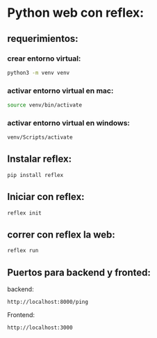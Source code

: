 # Python web con reflex:
## requerimientos:
### crear entorno  virtual:
```bash
python3 -m venv venv
```
### activar entorno virtual en mac:
```bash
source venv/bin/activate
```
### activar entorno virtual en windows:
```bash
venv/Scripts/activate
```
## Instalar reflex:
```bash
pip install reflex 
```
## Iniciar con reflex:
```bash
reflex init
```
## correr con reflex la web:
```bash
reflex run
```
## Puertos para backend y fronted:
backend:
```code
http://localhost:8000/ping 
```
Frontend:
```code 
http://localhost:3000
```
